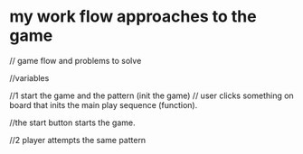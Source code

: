 # my work flow approaches to the game

// game flow and problems to solve 


//variables 


//1 start the game and the pattern (init the game)
// user clicks something on board that inits the main play sequence (function). 

//the start button starts the game. 




//2 player attempts the same pattern 
